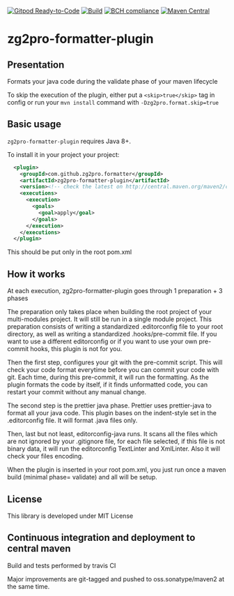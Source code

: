 [![Gitpod Ready-to-Code](https://img.shields.io/badge/Gitpod-Ready--to--Code-blue?logo=gitpod)](https://gitpod.io/#https://github.com/zg2pro/zg2pro-formatter-plugin) 
[![Build](https://travis-ci.org/zg2pro/zg2pro-formatter-plugin.svg?branch=master)](https://travis-ci.org/zg2pro/zg2pro-formatter-plugin)
[![BCH compliance](https://bettercodehub.com/edge/badge/zg2pro/zg2pro-formatter-plugin?branch=master)](https://bettercodehub.com/)
[![Maven Central](https://maven-badges.herokuapp.com/maven-central/com.github.zg2pro/zg2pro-formatter-plugin/badge.svg)](https://maven-badges.herokuapp.com/maven-central/com.github.zg2pro/zg2pro-formatter-plugin)

# zg2pro-formatter-plugin

## Presentation

Formats your java code during the validate phase of your maven lifecycle

To skip the execution of the plugin, either put a `<skip>true</skip>` tag in config or run your `mvn install` command with `-Dzg2pro.format.skip=true`

## Basic usage

`zg2pro-formatter-plugin` requires Java 8+.

To install it in your project your project:

````xml
  <plugin>
    <groupId>com.github.zg2pro.formatter</groupId>
    <artifactId>zg2pro-formatter-plugin</artifactId>
    <version><!-- check the latest on http://central.maven.org/maven2/com/github/zg2pro/zg2pro-formatter-plugin/ --></version>
    <executions>
      <execution>
        <goals>
          <goal>apply</goal>
        </goals>
      </execution>
    </executions>
  </plugin>
````

This should be put only in the root pom.xml

## How it works

At each execution, zg2pro-formatter-plugin goes through 1 preparation + 3 phases

The preparation only takes place when building the root project of your multi-modules project. It will still be run in a single module project. This preparation consists of writing a standardized .editorconfig file to your root directory, as well as writing a standardized .hooks/pre-commit file. If you want to use a different editorconfig or if you want to use your own pre-commit hooks, this plugin is not for you.

Then the first step, configures your git with the pre-commit script. This will check your code format everytime before you can commit your code with git. Each time, during this pre-commit, it will run the formatting. As the plugin formats the code by itself, if it finds unformatted code, you can restart your commit without any manual change.

The second step is the prettier java phase. Prettier uses prettier-java to format all your java code. This plugin bases on the indent-style set in the .editorconfig file. It will format .java files only.

Then, last but not least, editorconfig-java runs. It scans all the files which are not ignored by your .gitignore file, for each file selected, if this file is not binary data, it will run the editorconfig TextLinter and XmlLinter. Also it will check your files encoding.

When the plugin is inserted in your root pom.xml, you just run once a maven build (minimal phase= validate) and all will be setup.

## License

This library is developed under MIT License

## Continuous integration and deployment to central maven

Build and tests performed by travis CI

Major improvements are git-tagged and pushed to oss.sonatype/maven2 at the same time.

